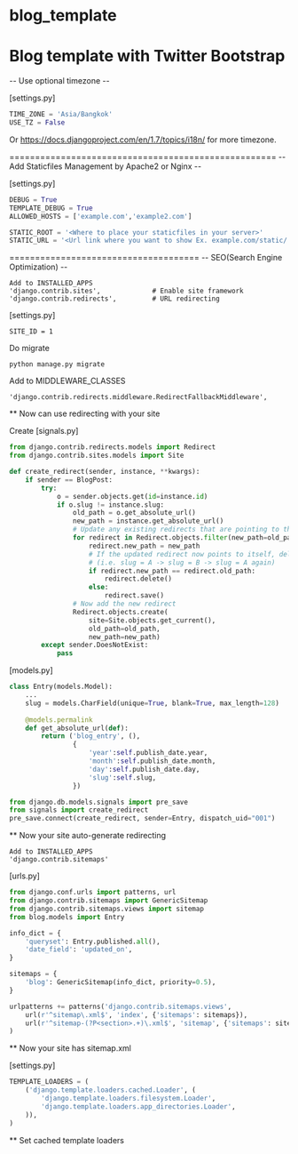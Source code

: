 blog_template
=============

Blog template with Twitter Bootstrap
====================================================
-- Use optional timezone --

[settings.py]
```python
TIME_ZONE = 'Asia/Bangkok'
USE_TZ = False
```
Or https://docs.djangoproject.com/en/1.7/topics/i18n/ for more timezone.

====================================================
-- Add Staticfiles Management by Apache2 or Nginx --

[settings.py]
```python
DEBUG = True
TEMPLATE_DEBUG = True
ALLOWED_HOSTS = ['example.com','example2.com']

STATIC_ROOT = '<Where to place your staticfiles in your server>'
STATIC_URL = '<Url link where you want to show Ex. example.com/static/ or static.example.com>'
```
=====================================
-- SEO(Search Engine Optimization) --
```
Add to INSTALLED_APPS
'django.contrib.sites',             # Enable site framework
'django.contrib.redirects',         # URL redirecting
```

[settings.py]
```
SITE_ID = 1
```

Do migrate
```
python manage.py migrate
```

Add to MIDDLEWARE_CLASSES
```
'django.contrib.redirects.middleware.RedirectFallbackMiddleware',
```

** Now can use redirecting with your site

Create [signals.py]
```python
from django.contrib.redirects.models import Redirect
from django.contrib.sites.models import Site

def create_redirect(sender, instance, **kwargs):
    if sender == BlogPost:
        try:
            o = sender.objects.get(id=instance.id)
            if o.slug != instance.slug:
                old_path = o.get_absolute_url()
                new_path = instance.get_absolute_url()
                # Update any existing redirects that are pointing to the old url
                for redirect in Redirect.objects.filter(new_path=old_path):
                    redirect.new_path = new_path
                    # If the updated redirect now points to itself, delete it
                    # (i.e. slug = A -> slug = B -> slug = A again)
                    if redirect.new_path == redirect.old_path:
                        redirect.delete()
                    else:
                        redirect.save()
                # Now add the new redirect
                Redirect.objects.create(
                    site=Site.objects.get_current(),
                    old_path=old_path,
                    new_path=new_path)
        except sender.DoesNotExist:
            pass
```
[models.py]
```python
class Entry(models.Model):
    ...
    slug = models.CharField(unique=True, blank=True, max_length=128)
    
    @models.permalink
    def get_absolute_url(def):
        return ('blog_entry', (),
                {
                    'year':self.publish_date.year,
                    'month':self.publish_date.month,
                    'day':self.publish_date.day,
                    'slug':self.slug,
                })

from django.db.models.signals import pre_save
from signals import create_redirect
pre_save.connect(create_redirect, sender=Entry, dispatch_uid="001")
```
** Now your site auto-generate redirecting

```
Add to INSTALLED_APPS
'django.contrib.sitemaps'
```
[urls.py]
```python
from django.conf.urls import patterns, url
from django.contrib.sitemaps import GenericSitemap
from django.contrib.sitemaps.views import sitemap
from blog.models import Entry

info_dict = {
    'queryset': Entry.published.all(),
    'date_field': 'updated_on',
}

sitemaps = {
    'blog': GenericSitemap(info_dict, priority=0.5),
}

urlpatterns += patterns('django.contrib.sitemaps.views',
    url(r'^sitemap\.xml$', 'index', {'sitemaps': sitemaps}),
    url(r'^sitemap-(?P<section>.+)\.xml$', 'sitemap', {'sitemaps': sitemaps}),
)
```
** Now your site has sitemap.xml

[settings.py]
```python
TEMPLATE_LOADERS = (
    ('django.template.loaders.cached.Loader', (
        'django.template.loaders.filesystem.Loader',
        'django.template.loaders.app_directories.Loader',
    )),
)
```
** Set cached template loaders
